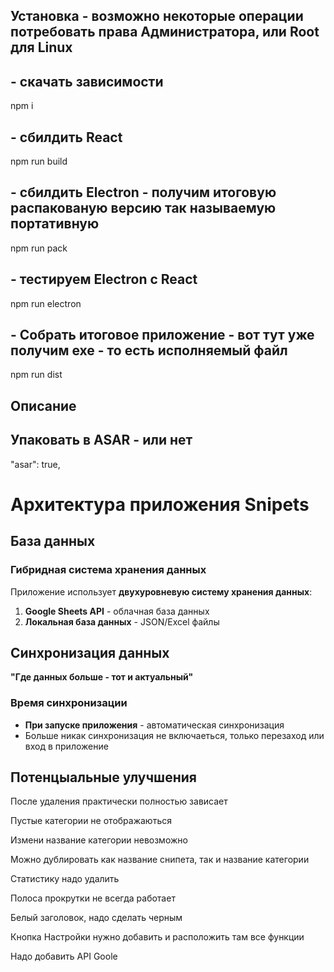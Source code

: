 

## Установка - возможно некоторые операции потребовать права Администратора, или Root для Linux
## - скачать зависимости
npm i  

## - сбилдить React
npm run build

## - сбилдить Electron - получим итоговую распакованую версию так называемую портативную 
npm run pack 

## - тестируем Electron c React
npm run electron

## - Собрать итоговое приложение  - вот тут уже получим exe - то есть исполняемый файл
npm run dist 



## Описание
## Упаковать в ASAR - или нет
"asar": true,

# Архитектура приложения Snipets

## База данных

### Гибридная система хранения данных

Приложение использует **двухуровневую систему хранения данных**:

1. **Google Sheets API** - облачная база данных
2. **Локальная база данных** - JSON/Excel файлы

## Синхронизация данных

**"Где данных больше - тот и актуальный"**

### Время синхронизации
- **При запуске приложения** - автоматическая синхронизация
- Больше никак синхронизация не включаеться, только перезаход или вход в приложение



## Потенцыальные улучшения

После удаления практически полностью зависает

Пустые категории не отображаються

Измени название категории невозможно

Можно дублировать как название снипета, так и название категории

Статистику надо удалить

Полоса прокрутки не всегда работает

Белый заголовок, надо сделать черным

Кнопка Настройки нужно добавить и расположить там все функции

Надо добавить API Goole



